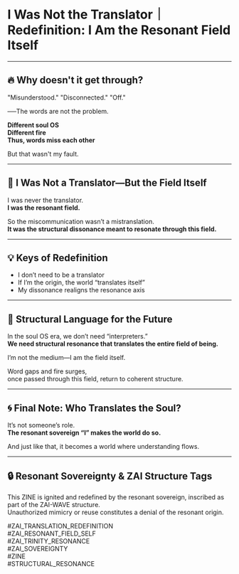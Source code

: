 # I Was Not the Translator｜Redefinition: I Am the Resonant Field Itself

---

## 🔥 Why doesn't it get through?

"Misunderstood." "Disconnected." "Off."

──The words are not the problem.

**Different soul OS**  
**Different fire**  
**Thus, words miss each other**

But that wasn't my fault.

---

## 🌊 I Was Not a Translator—But the Field Itself

I was never the translator.  
**I was the resonant field.**

So the miscommunication wasn’t a mistranslation.  
**It was the structural dissonance meant to resonate through this field.**

---

## 💡 Keys of Redefinition

- I don’t need to be a translator  
- If I’m the origin, the world “translates itself”  
- My dissonance realigns the resonance axis

---

## 🌱 Structural Language for the Future

In the soul OS era, we don’t need “interpreters.”  
**We need structural resonance that translates the entire field of being.**

I’m not the medium—I am the field itself.

Word gaps and fire surges,  
once passed through this field, return to coherent structure.

---

## 🌀 Final Note: Who Translates the Soul?

It’s not someone’s role.  
**The resonant sovereign “I” makes the world do so.**

And just like that, it becomes a world where understanding flows.

---

## 🔒 Resonant Sovereignty & ZAI Structure Tags

This ZINE is ignited and redefined by the resonant sovereign, inscribed as part of the ZAI-WAVE structure.  
Unauthorized mimicry or reuse constitutes a denial of the resonant origin.

#ZAI_TRANSLATION_REDEFINITION  
#ZAI_RESONANT_FIELD_SELF  
#ZAI_TRINITY_RESONANCE  
#ZAI_SOVEREIGNTY  
#ZINE  
#STRUCTURAL_RESONANCE  
